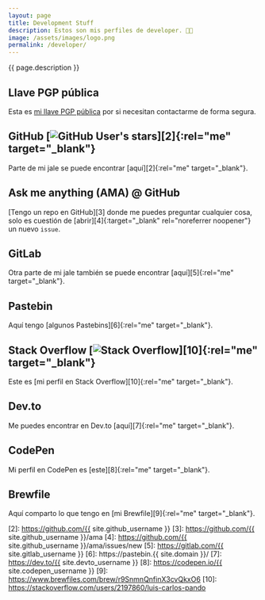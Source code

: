 ```yaml
---
layout: page
title: Development Stuff
description: Estos son mis perfiles de developer. 👨‍💻
image: /assets/images/logo.png
permalink: /developer/
---
```


<p class="text-center">{{ page.description }}</p>

## <i class="fa-solid fa-key"></i> Llave PGP pública
Esta es [mi llave PGP pública][1] por si necesitan contactarme de forma segura.

## <i class="fa-brands fa-github"></i> GitHub [![GitHub User's stars](https://img.shields.io/github/stars/luiscarlospando)][2]{:rel="me" target="_blank"}

Parte de mi jale se puede encontrar [aquí][2]{:rel="me" target="_blank"}.

## <i class="fa-solid fa-code-branch"></i> Ask me anything (AMA) @ GitHub
[Tengo un repo en GitHub][3] donde me puedes preguntar cualquier cosa, solo es cuestión de [abrir][4]{:target="_blank" rel="noreferrer noopener"} un nuevo `issue`.

## <i class="fa-brands fa-gitlab"></i> GitLab
Otra parte de mi jale también se puede encontrar [aquí][5]{:rel="me" target="_blank"}.

## <i class="fa-solid fa-clipboard"></i> Pastebin
Aquí tengo [algunos Pastebins][6]{:rel="me" target="_blank"}.

## <i class="fa-brands fa-stack-overflow"></i> Stack Overflow [![Stack Overflow](https://img.shields.io/badge/Stack%20Overflow-2197860-blue)][10]{:rel="me" target="_blank"}

Este es [mi perfil en Stack Overflow][10]{:rel="me" target="_blank"}.

## <i class="fa-brands fa-dev"></i> Dev.to
Me puedes encontrar en Dev.to [aquí][7]{:rel="me" target="_blank"}.

## <i class="fa-brands fa-codepen"></i> CodePen
Mi perfil en CodePen es [este][8]{:rel="me" target="_blank"}.

## <i class="fa-solid fa-beer-mug-empty"></i> Brewfile
Aquí comparto lo que tengo en [mi Brewfile][9]{:rel="me" target="_blank"}.

[1]: /keys/
[2]: https://github.com/{{ site.github_username }}
[3]: https://github.com/{{ site.github_username }}/ama
[4]: https://github.com/{{ site.github_username }}/ama/issues/new
[5]: https://gitlab.com/{{ site.gitlab_username }}
[6]: https://pastebin.{{ site.domain }}/
[7]: https://dev.to/{{ site.devto_username }}
[8]: https://codepen.io/{{ site.codepen_username }}
[9]: https://www.brewfiles.com/brew/r9SnmnQnfinX3cvQkxO6
[10]: https://stackoverflow.com/users/2197860/luis-carlos-pando
